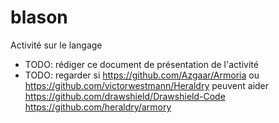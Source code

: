 # blason
Activité sur le langage


- TODO: rédiger ce document de présentation de l'activité
- TODO: regarder si https://github.com/Azgaar/Armoria ou https://github.com/victorwestmann/Heraldry peuvent aider
  https://github.com/drawshield/Drawshield-Code https://github.com/heraldry/armory

